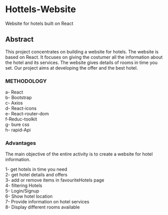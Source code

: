 # Hottels-Website
Website for hotels built on React


## Abstract

This project concentrates on building a website for hotels. The website is based on React. It focuses on giving the costumer all the information about the hotel and its services. The website gives details of rooms in time you set. Our project aims at developing the offer and the best hotel.

### METHODOLOGY

a- React <br>
b- Bootstrap <br>
c- Axios <br>
d- React-icons <br>
e- React-router-dom <br>
f-Reduc-toolkit <br>
g- bure css <br>
h- rapid-Api <br>

### Advantages

The main objective of the entire activity is to create a website for hotel information. <br>

1- get hotels in time you need <br>
2- get hotel details and offers <br>
3- add or remove items in favouriteHotels page <br>
4- filtering Hotels <br>
5- Login/Signup <br>
6- Show hotel location <br>
7- Provide information on hotel services <br>
8- Display different rooms available <br>



